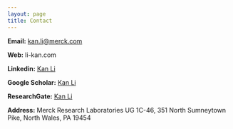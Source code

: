 ```yaml
---
layout: page
title: Contact
---
```


**Email:** kan.li@merck.com         

**Web:** li-kan.com		  

**Linkedin:**   <a href="https://www.linkedin.com/in/kan-li-a3340116" target="_blank"> Kan Li</a><br>

**Google Scholar:**   <a href="https://scholar.google.com/citations?user=sHHdXr8AAAAJ&hl=en6" target="_blank"> Kan Li</a><br>

**ResearchGate:**   <a href="https://www.researchgate.net/profile/Kan_Li9?ev=hdr_xprf" target="_blank"> Kan Li</a><br>

**Address:**
Merck Research Laboratories
UG 1C-46,
351 North Sumneytown Pike,
North Wales, PA 19454
